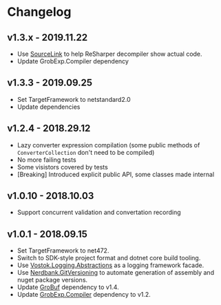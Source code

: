 # Changelog

## v1.3.x - 2019.11.22
- Use [SourceLink](https://github.com/dotnet/sourcelink) to help ReSharper decompiler show actual code.
- Update GrobExp.Compiler dependency

## v1.3.3 - 2019.09.25
- Set TargetFramework to netstandard2.0
- Update dependencies

## v1.2.4 - 2018.29.12
- Lazy converter expression compilation (some public methods of `ConverterCollection` don't need to be compiled)
- No more failing tests
- Some visistors covered by tests
- [Breaking] Introduced explicit public API, some classes made internal

## v1.0.10 - 2018.10.03
- Support concurrent validation and convertation recording

## v1.0.1 - 2018.09.15
- Set TargetFramework to net472.
- Switch to SDK-style project format and dotnet core build tooling.
- Use [Vostok.Logging.Abstractions](https://github.com/vostok/logging.abstractions) as a logging framework facade.
- Use [Nerdbank.GitVersioning](https://github.com/AArnott/Nerdbank.GitVersioning) to automate generation of assembly 
  and nuget package versions.
- Update [GroBuf](https://github.com/skbkontur/GroBuf) dependency to v1.4.
- Update [GrobExp.Compiler](https://github.com/skbkontur/GrobExp.Compiler) dependency to v1.2.
